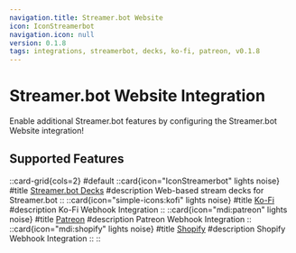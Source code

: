 ```yaml
---
navigation.title: Streamer.bot Website
icon: IconStreamerbot
navigation.icon: null
version: 0.1.8
tags: integrations, streamerbot, decks, ko-fi, patreon, v0.1.8
---
```


# Streamer.bot Website Integration
Enable additional Streamer.bot features by configuring the Streamer.bot Website integration!

## Supported Features
::card-grid{cols=2}
#default
  ::card{icon="IconStreamerbot" lights noise}
  #title
  [Streamer.bot Decks](/guide/extra-features/streamerbot-decks)
  #description
  Web-based stream decks for Streamer.bot
  ::
  ::card{icon="simple-icons:kofi" lights noise}
  #title
  [Ko-Fi](/guide/integrations/ko-fi)
  #description
  Ko-Fi Webhook Integration
  ::
  ::card{icon="mdi:patreon" lights noise}
  #title
  [Patreon](/guide/integrations/patreon)
  #description
  Patreon Webhook Integration
  ::
  ::card{icon="mdi:shopify" lights noise}
  #title
  [Shopify](/guide/integrations/shopify)
  #description
  Shopify Webhook Integration
  ::
::